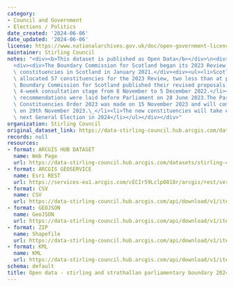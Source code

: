 ```yaml
---
category:
- Council and Government
- Elections / Politics
date_created: '2024-06-06'
date_updated: '2024-06-06'
license: https://www.nationalarchives.gov.uk/doc/open-government-licence/version/3/
maintainer: Stirling Council
notes: "<div><b>This dataset is published as Open Data</b></div>\n<div><br /></div>\n\
  <div><div>The Boundary Commission for Scotland began its 2023 Review of UK Parliament\
  \ constituencies in Scotland in January 2021.</div><div><ul><li>Scotland has been\
  \ allocated 57 constituencies for the 2023 Review, two less than at present.The\
  \ Boundary Commission for Scotland published their revised proposals for a final\
  \ 4-week consultation stage from 8 November to 5 December 2022.</li><li>The final\
  \ recommendations were laid before Parliament on 28 June 2023.The Parliamentary\
  \ Constituencies Order 2023 was made on 15 November 2023 and will come into force\
  \ on 29th November 2023.\_</li><li>The new constituencies will take effect at the\
  \ next General Election in 2024</li></ul></div></div>"
organization: Stirling Council
original_dataset_link: https://data-stirling-council.hub.arcgis.com/datasets/stirling-council::open-data-stirling-and-strathallan-parliamentary-boundary-2024
records: null
resources:
- format: ARCGIS HUB DATASET
  name: Web Page
  url: https://data-stirling-council.hub.arcgis.com/datasets/stirling-council::open-data-stirling-and-strathallan-parliamentary-boundary-2024
- format: ARCGIS GEOSERVICE
  name: Esri REST
  url: https://services-eu1.arcgis.com/cECIr59LclpO818r/arcgis/rest/services/Stirling_and_Strathallan_Constituency/FeatureServer/0
- format: CSV
  name: CSV
  url: https://data-stirling-council.hub.arcgis.com/api/download/v1/items/ec585401d761433ab03ad2a9938f7e45/csv?layers=0
- format: GEOJSON
  name: GeoJSON
  url: https://data-stirling-council.hub.arcgis.com/api/download/v1/items/ec585401d761433ab03ad2a9938f7e45/geojson?layers=0
- format: ZIP
  name: Shapefile
  url: https://data-stirling-council.hub.arcgis.com/api/download/v1/items/ec585401d761433ab03ad2a9938f7e45/shapefile?layers=0
- format: KML
  name: KML
  url: https://data-stirling-council.hub.arcgis.com/api/download/v1/items/ec585401d761433ab03ad2a9938f7e45/kml?layers=0
schema: default
title: Open data - stirling and strathallan parliamentary boundary 2024
---
```

